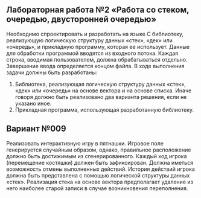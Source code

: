 ## Лабораторная работа №2 «Работа со стеком, очередью, двусторонней очередью»

Необходимо спроектировать и разработать на языке C библиотеку, реализующую логическую структуру данных «стек», «дек» или «очередь», и прикладную программу, которая ее использует. Данные для обработки программой вводятся из входного потока. Каждая строка, вводимая пользователем, должна обрабатываться отдельно. Завершение ввода определяется концом файла.
В ходе выполнения задачи должны быть разработаны:
1. Библиотека, реализующая логическую структуру данных «стек», «дек» или «очередь» на основе вектора и на основе списка. Иначе говоря должно быть реализовано два варианта решения, если не указано иное.
2. Прикладная программа, использующая разработанную библиотеку.

## Вариант №009

Реализовать интерактивную игру в пятнашки. Игровое поле генерируется случайным образом, однако, правильное расположение
должно быть достижимым из сгенерированного.
Каждый ход игрока (перемещение костяшки) должен быть зафиксирован. Должна иметься возможность отмены выполненных
действий.
История действий игрока должна быть представлена с помощью логической структуры данных «стек».
Реализация стека на основе вектора предполагает удаление из
него наиболее старой записи в случае возникновения переполнения.
